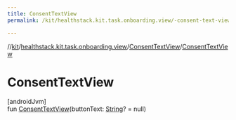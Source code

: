 ```yaml
---
title: ConsentTextView
permalink: /kit/healthstack.kit.task.onboarding.view/-consent-text-view/-consent-text-view.html

---
```

//[kit](../../../index.html)/[healthstack.kit.task.onboarding.view](../index.html)/[ConsentTextView](index.html)/[ConsentTextView](-consent-text-view.html)



# ConsentTextView



[androidJvm]\
fun [ConsentTextView](-consent-text-view.html)(buttonText: [String](https://kotlinlang.org/api/latest/jvm/stdlib/kotlin/-string/index.html)? = null)




